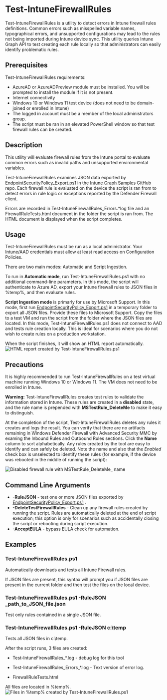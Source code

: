 # Test-IntuneFirewallRules

Test-IntuneFirewallRules is a utility to detect errors in Intune firewall rules definitions.  Common errors such as misspelled variable names, typographical errors, and unsupported configurations may lead to the rules not being imported during Intune device sync. This utility queries Intune Graph API to test creating each rule locally so that administrators can easily identify problematic rules.

## Prerequisites

Test-IntuneFirewallRules requirements:

* AzureAD or AzureADPreview module must be installed.  You will be prompted to install the module if it is not present.
* Internet connectivity
* Windows 10 or Windows 11 test device (does not need to be domain-joined or enrolled in Intune)
* The logged in account must be a member of the local administrators group.
* The script must be ran in an elevated PowerShell window so that test firewall rules can be created.

## Description

This utility will evaluate firewall rules from the Intune portal to evaluate common errors such as invalid paths and unsupported environmental variables.

Test-IntuneFirewallRules examines JSON data exported by [EndpointSecurityPolicy_Export.ps1](https://raw.githubusercontent.com/microsoftgraph/powershell-intune-samples/master/EndpointSecurity/EndpointSecurityPolicy_Export.ps1) in the [Intune Graph Samples](https://github.com/microsoftgraph/powershell-intune-samples) GitHub repo.  Each firewall rule is evaluated on the device the script is ran from to detect errors in rule logic or exceptions reported by the Defender Firewall client.

Errors are recorded in Test-IntuneFirewallRules_Errors.*log file and an FirewallRuleTests.html document in the folder the script is ran from.  The HTML document is displayed when the script completes.

## Usage

Test-IntuneFirewallRules must be run as a local administrator.  Your Intune/AAD credentials must allow at least read access on Configuration Policies.

There are two main modes:  Automatic and Script Ingestion.  

To run in **Automatic mode**, run Test-IntuneFirewallRules.ps1 with no additional command-line parameters. In this mode, the script will authenticate to Azure AD, export your Intune firewall rules to JSON files in %temp%, and then evaluate rules.

**Script Ingestion mode** is primarly for use by Microsoft Support.  In this mode, first run [EndpointSecurityPolicy_Export.ps1](https://raw.githubusercontent.com/microsoftgraph/powershell-intune-samples/master/EndpointSecurity/EndpointSecurityPolicy_Export.ps1) in a temporary folder to export all JSON files.  Provide these files to Microsoft Support. Copy the files to a test VM and run the script from the folder where the JSON files are located.  In this mode, Test-IntuneFirewallRules.ps1 does not connect to AAD and tests rule creation locally.  This is ideal for scenarios where you do not wish to create rules on a production workstation.

When the script finishes, it will show an HTML report automatically.![HTML report created by Test-IntuneFirewallRules.ps1](https://github.com/markstan/Test-IntuneFirewallRules/blob/main/Resources/results.png)

## Precautions

It is highly recommended to run Test-IntuneFirewallRules on a test virtual machine running Windows 10 or Windows 11.  The VM does not need to be enrolled in Intune.


**Warning:** Test-IntuneFirewallRules creates test rules to validate the information stored in Intune.  These rules are created in a **disabled** state, and the rule name is prepended with ____MSTestRule_DeleteMe____ to make it easy to distinguish.

At the completion of the script, Test-IntuneFirewallRules deletes any rules it creates and logs the result.  You can verify that there are no artifacts remaining in Windows Defender Firewall with Advanced Security MMC by examing the Inbound Rules and Outbound Rules sections. Click the **Name** column to sort alphabetically.  Any rules created by the tool are easy to identify and can safely be deleted.  Note the name and also that the *Enabled* check box is unselected to identify these rules (for example, if the device was rebooted in the middle of running the script):

![Disabled firewall rule with ___MSTestRule_DeleteMe____ name](https://github.com/markstan/Test-IntuneFirewallRules/blob/main/Resources/DisabledFirewallRule.png)


## Command Line Arguments

* **-RuleJSON** - test one or more JSON files exported by [EndpointSecurityPolicy_Export.ps1](https://raw.githubusercontent.com/microsoftgraph/powershell-intune-samples/master/EndpointSecurity/EndpointSecurityPolicy_Export.ps1) .
* **-DeleteTestFirewallRules** - Clean up any firewall rules created by running the script.  Rules are automatically deleted at the end of script execution; this option is only for scenarios such as accidentally closing the script or rebooting during script execution.
* **-AcceptEULA** - bypass EULA check for automation.

## Examples

### **Test-IntuneFirewallRules.ps1**

Automatically downloads and tests all Intune Firewall rules.

If JSON files are present, this syntax will prompt you if JSON files are present in the current folder and then test the files on the local device.

### **Test-IntuneFirewallRules.ps1 -RuleJSON _path_to_JSON_file.json**

Test only rules contained in a single JSON file.

### **Test-IntuneFirewallRules.ps1 -RuleJSON c:\temp**

Tests all JSON files in c:\temp.

After the script runs, 3 files are created:

* Test-IntuneFirewallRules_*.log - debug log for this tool

* Test-IntuneFirewallRules_Errors_*.log -  Text version of error log.

* FirewallRuleTests.html

All files are located in %temp%.
![Files in %temp% created by Test-IntuneFirewallRules.ps1](https://github.com/markstan/Test-IntuneFirewallRules/blob/main/Resources/Filescreated.png)
